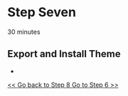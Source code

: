 # Step Seven

30 minutes

## Export and Install Theme
* 

[<< Go back to Step 8 ](./step-8/README.md)
[Go to Step 6 >>](./step-6/README.md)